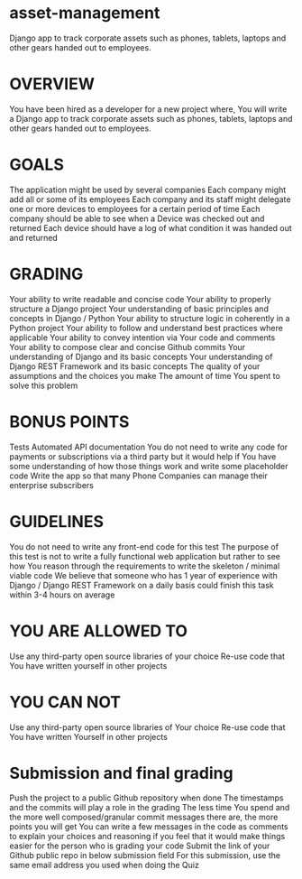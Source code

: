 # asset-management
Django app to track corporate assets such as phones, tablets, laptops  and other gears handed out to employees.


# OVERVIEW
You have been hired as a developer for a new project where,
You will write a Django app to track corporate assets such as phones, tablets, laptops 
and other gears handed out to employees.
# GOALS
The application might be used by several companies
Each company might add all or some of its employees
Each company and its staff might delegate one or more devices to employees for
a certain period of time
Each company should be able to see when a Device was checked out and returned
Each device should have a log of what condition it was handed out and returned

# GRADING
Your ability to write readable and concise code
Your ability to properly structure a Django project
Your understanding of basic principles and concepts in Django / Python
Your ability to structure logic in coherently in a Python project
Your ability to follow and understand best practices where applicable
Your ability to convey intention via Your code and comments
Your ability to compose clear and concise Github commits
Your understanding of Django and its basic concepts
Your understanding of Django REST Framework and its basic concepts
The quality of your assumptions and the choices you make
The amount of time You spent to solve this problem

# BONUS POINTS
Tests
Automated API documentation
You do not need to write any code for payments or subscriptions via a third party
but it would help if You have some understanding of how those things work and
write some placeholder code
Write the app so that many Phone Companies can manage their enterprise 
subscribers

# GUIDELINES
You do not need to write any front-end code for this test
The purpose of this test is not to write a fully functional web application but
rather to see how You reason through the requirements to write the skeleton /
minimal viable code
We believe that someone who has 1 year of experience with Django / Django REST
Framework on a daily basis could finish this task within 3-4 hours on average

# YOU ARE ALLOWED TO
Use any third-party open source libraries of your choice
Re-use code that You have written yourself in other projects

# YOU CAN NOT
Use any third-party open source libraries of Your choice
Re-use code that You have written Yourself in other projects


# Submission and final grading
Push the project to a public Github repository when done
The timestamps and the commits will play a role in the grading
The less time You spend and the more well composed/granular commit messages there are, the more points you will get
You can write a few messages in the code as comments to explain your choices and reasoning if you feel that it would make things easier for the person who is grading your code
Submit the link of your Github public repo in below submission field
For this submission, use the same email address you used when doing the Quiz
